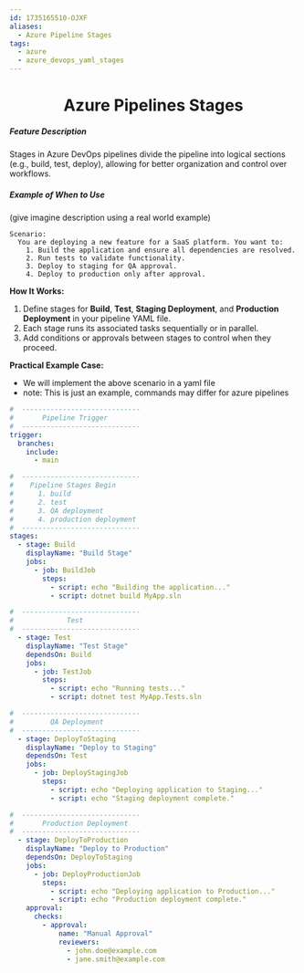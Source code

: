 ```yaml
---
id: 1735165510-OJXF
aliases:
  - Azure Pipeline Stages
tags:
  - azure
  - azure_devops_yaml_stages
---
```


<center>
<h1>Azure Pipelines Stages</h1>
</center>


##### __Feature Description__
Stages in Azure DevOps pipelines divide the pipeline into logical sections
(e.g., build, test, deploy), allowing for better organization and control over
workflows.


##### Example of When to Use
(give imagine description using a real world example)

    Scenario:
      You are deploying a new feature for a SaaS platform. You want to:
        1. Build the application and ensure all dependencies are resolved.
        2. Run tests to validate functionality.
        3. Deploy to staging for QA approval.
        4. Deploy to production only after approval.

__How It Works:__
1. Define stages for **Build**, **Test**, **Staging Deployment**, and **Production Deployment** in your pipeline YAML file.  
2. Each stage runs its associated tasks sequentially or in parallel.  
3. Add conditions or approvals between stages to control when they proceed.


__Practical Example Case:__

- We will implement the above scenario in a yaml file
- note: This is just an example, commands may differ for azure pipelines
```yaml
#  -----------------------------
#       Pipeline Trigger
#  -----------------------------
trigger:
  branches:
    include:
      - main

#  -----------------------------
#    Pipeline Stages Begin
#      1. build
#      2. test
#      3. QA deployment
#      4. production deployment
#  -----------------------------
stages:
  - stage: Build
    displayName: "Build Stage"
    jobs:
      - job: BuildJob
        steps:
          - script: echo "Building the application..."
          - script: dotnet build MyApp.sln

#  -----------------------------
#             Test
#  -----------------------------
  - stage: Test
    displayName: "Test Stage"
    dependsOn: Build
    jobs:
      - job: TestJob
        steps:
          - script: echo "Running tests..."
          - script: dotnet test MyApp.Tests.sln

#  -----------------------------
#         QA Deployment
#  -----------------------------
  - stage: DeployToStaging
    displayName: "Deploy to Staging"
    dependsOn: Test
    jobs:
      - job: DeployStagingJob
        steps:
          - script: echo "Deploying application to Staging..."
          - script: echo "Staging deployment complete."

#  -----------------------------
#       Production Deployment
#  -----------------------------
  - stage: DeployToProduction
    displayName: "Deploy to Production"
    dependsOn: DeployToStaging
    jobs:
      - job: DeployProductionJob
        steps:
          - script: echo "Deploying application to Production..."
          - script: echo "Production deployment complete."
    approval:
      checks:
        - approval:
            name: "Manual Approval"
            reviewers:
              - john.doe@example.com
              - jane.smith@example.com
```
